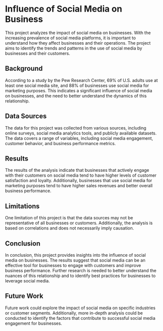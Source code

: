  # Influence of Social Media on Business
This project analyzes the impact of social media on businesses. With the increasing prevalence of social media platforms, it is important to understand how they affect businesses and their operations. The project aims to identify the trends and patterns in the use of social media by businesses and their customers.

## Background
According to a study by the Pew Research Center, 69% of U.S. adults use at least one social media site, and 88% of businesses use social media for marketing purposes. This indicates a significant influence of social media on businesses, and the need to better understand the dynamics of this relationship.

## Data Sources
The data for this project was collected from various sources, including online surveys, social media analytics tools, and publicly available datasets. The data covers a range of variables, including social media engagement, customer behavior, and business performance metrics.

## Results
The results of the analysis indicate that businesses that actively engage with their customers on social media tend to have higher levels of customer satisfaction and loyalty. Additionally, businesses that use social media for marketing purposes tend to have higher sales revenues and better overall business performance.

## Limitations
One limitation of this project is that the data sources may not be representative of all businesses or customers. Additionally, the analysis is based on correlations and does not necessarily imply causation.

## Conclusion
In conclusion, this project provides insights into the influence of social media on businesses. The results suggest that social media can be an effective tool for businesses to engage with customers and improve business performance. Further research is needed to better understand the nuances of this relationship and to identify best practices for businesses to leverage social media.

## Future Work
Future work could explore the impact of social media on specific industries or customer segments. Additionally, more in-depth analysis could be conducted to identify the factors that contribute to successful social media engagement for businesses.
